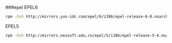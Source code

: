 ###epel
EPEL6
```bash
rpm -Uvh http://mirrors.yun-idc.com/epel/6/i386/epel-release-6-8.noarch.rpm
```
EPEL5
```bash
rpm -Uvh http://mirrors.neusoft.edu.cn/epel/5/i386/epel-release-5-4.noarch.rpm
```

